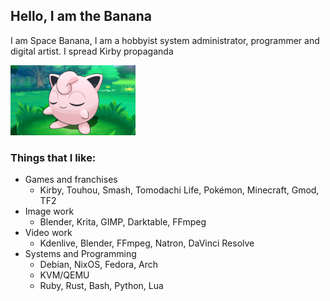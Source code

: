 ## Hello, I am the Banana
I am Space Banana, I am a hobbyist system administrator, programmer and digital artist. I spread Kirby propaganda

<img src="jigglypuff%202.png" width="200" />

### Things that I like:
- Games and franchises
  - Kirby, Touhou, Smash, Tomodachi Life, Pokémon, Minecraft, Gmod, TF2
- Image work
  - Blender, Krita, GIMP, Darktable, FFmpeg
- Video work
  - Kdenlive, Blender, FFmpeg, Natron, DaVinci Resolve
- Systems and Programming
  - Debian, NixOS, Fedora, Arch
  - KVM/QEMU
  - Ruby, Rust, Bash, Python, Lua
